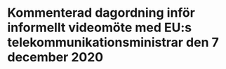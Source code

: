 # Kommenterad dagordning inför informellt videomöte med EU:s telekommunikationsministrar den 7 december 2020


